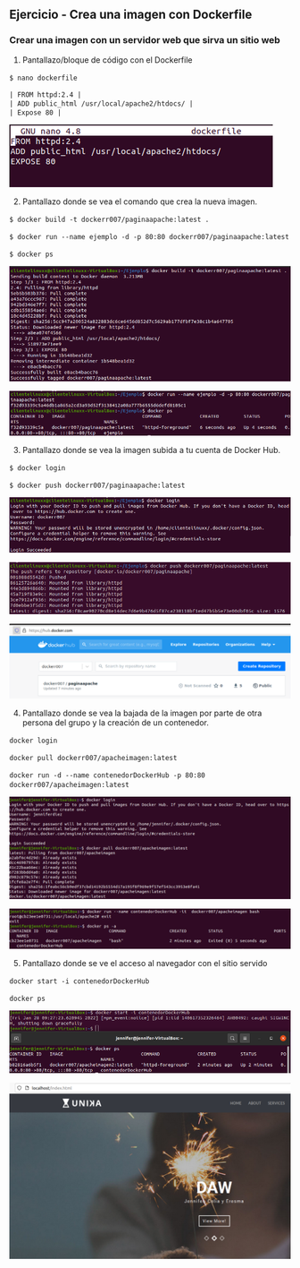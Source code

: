 ## Ejercicio - Crea una imagen con Dockerfile

### Crear una imagen con un servidor web que sirva un sitio web

1. Pantallazo/bloque de código con el Dockerfile

`$ nano dockerfile`

    | FROM httpd:2.4 |
    | ADD public_html /usr/local/apache2/htdocs/ |
    | Expose 80 |

![](https://github.com/JenniferDiez/tareaDocker/blob/71e623c28a8915e848ffd41fd10271483f898653/imagen%20con%20Dockerfile/capturas/cap%201.png)

2. Pantallazo donde se vea el comando que crea la nueva imagen.

`$ docker build -t dockerr007/paginaapache:latest .`

`$ docker run --name ejemplo -d -p 80:80 dockerr007/paginaapache:latest`

`$ docker ps`

![](https://github.com/JenniferDiez/tareaDocker/blob/71e623c28a8915e848ffd41fd10271483f898653/imagen%20con%20Dockerfile/capturas/captura%201.png)

![](https://github.com/JenniferDiez/tareaDocker/blob/71e623c28a8915e848ffd41fd10271483f898653/imagen%20con%20Dockerfile/capturas/captura%202.png)

3. Pantallazo donde se vea la imagen subida a tu cuenta de Docker Hub.

`$ docker login`

`$ docker push dockerr007/paginaapache:latest`

![](https://github.com/JenniferDiez/tareaDocker/blob/71e623c28a8915e848ffd41fd10271483f898653/imagen%20con%20Dockerfile/capturas/captura%203.png)

![](https://github.com/JenniferDiez/tareaDocker/blob/71e623c28a8915e848ffd41fd10271483f898653/imagen%20con%20Dockerfile/capturas/captura%204.png)

![](https://github.com/JenniferDiez/tareaDocker/blob/71e623c28a8915e848ffd41fd10271483f898653/imagen%20con%20Dockerfile/capturas/captura%204.1.png)

4. Pantallazo donde se vea la bajada de la imagen por parte de otra persona del grupo y la creación de un contenedor.

 `docker login`
 
 `docker pull dockerr007/apacheimagen:latest`
 
 `docker run -d --name contenedorDockerHub -p 80:80 dockerr007/apacheimagen:latest`
   

![](https://github.com/JenniferDiez/tareaDocker/blob/73c2c5ae90f7e79ed8479a8bbd7287e4dd30858d/imagen%20con%20Dockerfile/capturas/image-20220128092805456.png)

![](https://github.com/JenniferDiez/tareaDocker/blob/73c2c5ae90f7e79ed8479a8bbd7287e4dd30858d/imagen%20con%20Dockerfile/capturas/image-20220128092904328.png)


5. Pantallazo donde se ve el acceso al navegador con el sitio servido

 `docker start -i contenedorDockerHub`
 
 `docker ps`

![](https://github.com/JenniferDiez/tareaDocker/blob/73c2c5ae90f7e79ed8479a8bbd7287e4dd30858d/imagen%20con%20Dockerfile/capturas/image-20220128102800267.png)

![](https://github.com/JenniferDiez/tareaDocker/blob/7053e84e1ac187f79dd351db1d0059bd85347950/imagen%20con%20Dockerfile/capturas/Captura%20pagina.PNG)

